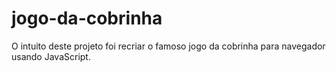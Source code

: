 # jogo-da-cobrinha

O intuito deste projeto foi recriar o famoso jogo da cobrinha para navegador usando JavaScript.
